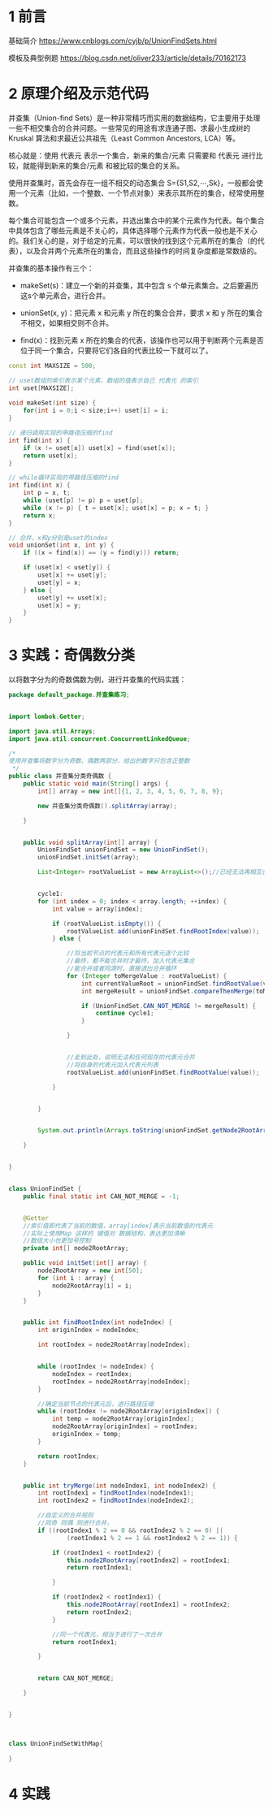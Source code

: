 # 1 前言

基础简介    https://www.cnblogs.com/cyjb/p/UnionFindSets.html

模板及典型例题   https://blog.csdn.net/oliver233/article/details/70162173

# 2 原理介绍及示范代码

并查集（Union-find Sets）是一种非常精巧而实用的数据结构，它主要用于处理一些不相交集合的合并问题。一些常见的用途有求连通子图、求最小生成树的 Kruskal 算法和求最近公共祖先（Least Common Ancestors, LCA）等。

核心就是：使用 代表元 表示一个集合，新来的集合/元素  只需要和 代表元  进行比较，就能得到新来的集合/元素 和被比较的集合的关系。

使用并查集时，首先会存在一组不相交的动态集合 S={S1,S2,⋯,Sk}，一般都会使用一个元素（比如，一个整数、一个节点对象）来表示其所在的集合，经常使用整数。

每个集合可能包含一个或多个元素，并选出集合中的某个元素作为代表。每个集合中具体包含了哪些元素是不关心的，具体选择哪个元素作为代表一般也是不关心的。我们关心的是，对于给定的元素，可以很快的找到这个元素所在的集合（的代表），以及合并两个元素所在的集合，而且这些操作的时间复杂度都是常数级的。

并查集的基本操作有三个：

* makeSet(s)：建立一个新的并查集，其中包含 s 个单元素集合。之后要遍历这s个单元素合，进行合并。

* unionSet(x, y)：把元素 x 和元素 y 所在的集合合并，要求 x 和 y 所在的集合不相交，如果相交则不合并。

* find(x)：找到元素 x 所在的集合的代表，该操作也可以用于判断两个元素是否位于同一个集合，只要将它们各自的代表比较一下就可以了。

```cpp
const int MAXSIZE = 500;

// uset数组的索引表示某个元素，数组的值表示自己 代表元 的索引
int uset[MAXSIZE];
 
void makeSet(int size) {
    for(int i = 0;i < size;i++) uset[i] = i;
}

// 递归调用实现的带路径压缩的find
int find(int x) {
    if (x != uset[x]) uset[x] = find(uset[x]);
    return uset[x];
}

// while循环实现的带路径压缩的find
int find(int x) {
    int p = x, t;
    while (uset[p] != p) p = uset[p];
    while (x != p) { t = uset[x]; uset[x] = p; x = t; }
    return x;
}

// 合并，x和y分别是uset的index
void unionSet(int x, int y) {
    if ((x = find(x)) == (y = find(y))) return;

    if (uset[x] < uset[y]) {
        uset[x] += uset[y];
        uset[y] = x;
    } else {
        uset[y] += uset[x];
        uset[x] = y;
    }
}


```

# 3 实践：奇偶数分类
以将数字分为的奇数偶数为例，进行并查集的代码实践：

```java
package default_package.并查集练习;


import lombok.Getter;

import java.util.Arrays;
import java.util.concurrent.ConcurrentLinkedQueue;

/*
使用并查集将数字分为奇数、偶数两部分，给出的数字只包含正整数
 */
public class 并查集分类奇偶数 {
    public static void main(String[] args) {
        int[] array = new int[]{1, 2, 3, 4, 5, 6, 7, 8, 9};

        new 并查集分类奇偶数().splitArray(array);

    }


    public void splitArray(int[] array) {
        UnionFindSet unionFindSet = new UnionFindSet();
        unionFindSet.initSet(array);

        List<Integer> rootValueList = new ArrayList<>();//已经无法再相互合并的节点结合


        cycle1:
        for (int index = 0; index < array.length; ++index) {
            int value = array[index];

            if (rootValueList.isEmpty()) {
                rootValueList.add(unionFindSet.findRootIndex(value));
            } else {

                //将当前节点的代表元和所有代表元逐个比较
                //最终，都不能合并时才最终，加入代表元集合
                //能合并或者同源时，直接退出合并循环
                for (Integer toMergeValue : rootValueList) {
                    int currentValueRoot = unionFindSet.findRootValue(value);
                    int mergeResult = unionFindSet.compareThenMerge(toMergeValue, currentValueRoot);

                    if (UnionFindSet.CAN_NOT_MERGE != mergeResult) {
                        continue cycle1;
                    }

                }


                //走到此处，说明无法和任何现存的代表元合并
                //将自身的代表元加入代表元列表
                rootValueList.add(unionFindSet.findRootValue(value));

            }


        }


        System.out.println(Arrays.toString(unionFindSet.getNode2RootArray()));

    }


}


class UnionFindSet {
    public final static int CAN_NOT_MERGE = -1;


    @Getter
    //索引值即代表了当前的数值，array[index]表示当前数值的代表元
    //实际上使用Map 这样的 键值对 数据结构，表达更加清晰
    //数组大小也更加号控制
    private int[] node2RootArray;

    public void initSet(int[] array) {
        node2RootArray = new int[50];
        for (int i : array) {
            node2RootArray[i] = i;
        }
    }


    public int findRootIndex(int nodeIndex) {
        int originIndex = nodeIndex;

        int rootIndex = node2RootArray[nodeIndex];


        while (rootIndex != nodeIndex) {
            nodeIndex = rootIndex;
            rootIndex = node2RootArray[nodeIndex];
        }

        //确定当前节点的代表元后，进行路径压缩
        while (rootIndex != node2RootArray[originIndex]) {
            int temp = node2RootArray[originIndex];
            node2RootArray[originIndex] = rootIndex;
            originIndex = temp;
        }

        return rootIndex;
    }


    public int tryMerge(int nodeIndex1, int nodeIndex2) {
        int rootIndex1 = findRootIndex(nodeIndex1);
        int rootIndex2 = findRootIndex(nodeIndex2);

        //自定义的合并规则
        //同奇 同偶 则进行合并，
        if ((rootIndex1 % 2 == 0 && rootIndex2 % 2 == 0) ||
                (rootIndex1 % 2 == 1 && rootIndex2 % 2 == 1)) {

            if (rootIndex1 < rootIndex2) {
                this.node2RootArray[rootIndex2] = rootIndex1;
                return rootIndex1;

            }

            if (rootIndex2 < rootIndex1) {
                this.node2RootArray[rootIndex1] = rootIndex2;
                return rootIndex2;
            }

            //同一个代表元，相当于进行了一次合并
            return rootIndex1;

        }


        return CAN_NOT_MERGE;

    }


}



class UnionFindSetWithMap{
    
}

```
# 4 实践